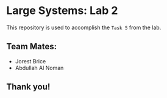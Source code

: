 # Large Systems: Lab 2

This repository is used to accomplish the `Task 5` from the lab.

## Team Mates:
- Jorest Brice
- Abdullah Al Noman

## Thank you!
